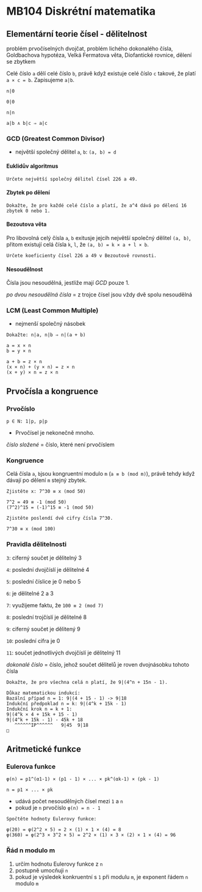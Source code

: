 # MB104 Diskrétní matematika

## Elementární teorie čísel - dělitelnost

problém prvočíselných dvojčat, problém lichého dokonalého čísla, Goldbachova hypotéza, Velká Fermatova věta, Diofantické rovnice, dělení se zbytkem

Celé číslo `a` dělí celé číslo `b`, právě když existuje celé číslo `c` takové, že platí `a × c = b`. Zapisujeme `a|b`.

`n|0`

`0|0`

`n|n`

`a|b ∧ b|c ⇒ a|c`

### GCD (Greatest Common Divisor)
- největší společný dělitel `a`, `b`: `(a, b) = d`

#### Euklidův algoritmus

```
Určete největší společný dělitel čísel 226 a 49.
```

#### Zbytek po dělení

```
Dokažte, že pro každé celé číslo a platí, že a^4 dává po dělení 16 zbytek 0 nebo 1.
```

#### Bezoutova věta
Pro libovolná celý čísla `a`, `b` exitusje jejcih největší společný dělitel `(a, b)`, přitom existují celá čísla `k`, `l`, že `(a, b) = k × a + l × b`.

```
Určete koeficienty čísel 226 a 49 v Bezoutově rovnosti.
```

#### Nesoudělnost
Čísla jsou nesoudělná, jestliže mají _GCD_ pouze 1.

_po dvou nesoudělná čísla_ = z trojce čísel jsou vždy dvě spolu nesoudělná

### LCM (Least Common Multiple)
- nejmenší společný násobek

```
Dokažte: n|a, n|b ⇒ n|(a + b)

a = x × n
b = y × n

a + b = z × n
(x × n) + (y × n) = z × n
(x + y) × n = z × n
```

## Prvočísla a kongruence

### Prvočíslo

`p ∈ N: 1|p, p|p`

*  Prvočísel je nekonečně mnoho.

_číslo složené_ = číslo, které není prvočíslem

### Kongruence

Celá čísla `a`, `b`jsou kongruentní modulo `m` (`a ≡ b (mod m)`), právě tehdy když dávají po dělení `m` stejný zbytek.

```
Zjistěte x: 7^30 ≡ x (mod 50)

7^2 = 49 ≡ -1 (mod 50)
(7^2)^15 = (-1)^15 ≡ -1 (mod 50)
```

```
Zjistěte poslendí dvě cifry čísla 7^30.

7^30 ≡ x (mod 100)
```

### Pravidla dělitelnosti
`3`: ciferný součet je dělitelný 3

`4`: poslední dvojčíslí je dělitelné 4

`5`: poslední číslice je 0 nebo 5

`6`: je dělitelné 2 a 3

`7`: využijeme faktu, že `100 ≡ 2 (mod 7)`

`8`: poslední trojčíslí je dělitelné 8

`9`: ciferný součet je dělitený 9

`10`: poslední cifra je 0

`11`: součet jednotlivých dvojčíslí je dělitelný 11

_dokonalé číslo_ = číslo, jehož součet dělitelů je roven dvojnásobku tohoto čísla

```
Dokažte, že pro všechna celá n platí, že 9|(4^n + 15n - 1).

Důkaz matematickou indukcí:
Bazální případ n = 1: 9|(4 + 15 - 1) -> 9|18
Indukční předpoklad n = k: 9|(4^k + 15k - 1)
Indukční krok n = k + 1:
9|(4^k × 4 + 15k + 15 - 1)
9|(4^k + 15k - 1) - 45k + 18
   ^^^^^^IP^^^^^^   9|45  9|18
□
```

## Aritmetické funkce

### Eulerova funkce
`φ(n) = p1^(α1-1) × (p1 - 1) × ... × pk^(αk-1) × (pk - 1)`

`n = p1 × ... × pk`

* udává počet nesoudělných čísel mezi `1` a `n`
* pokud je `n` prvočíslo `φ(n) = n - 1`

```
Spočtěte hodnoty Eulerovy funkce:

φ(20) = φ(2^2 × 5) = 2 × (1) × 1 × (4) = 8
φ(360) = φ(2^3 × 3^2 × 5) = 2^2 × (1) × 3 × (2) × 1 × (4) = 96
```

### Řád n modulo m
1. určím hodnotu Eulerovy funkce z `n`
2. postupně umocňuji `n`
3. pokud je výsledek konkruentní s `1` při modulu `m`, je exponent řádem `n` modulo `m`
